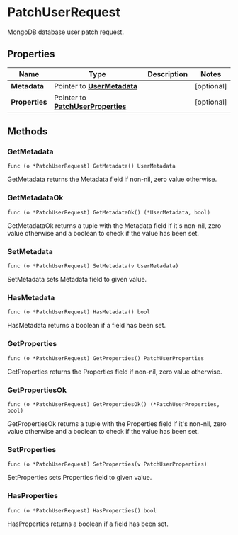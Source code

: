 # PatchUserRequest

MongoDB database user patch request.


## Properties

|Name | Type | Description | Notes|
|------------ | ------------- | ------------- | -------------|
|**Metadata** | Pointer to [**UserMetadata**](UserMetadata.md) |  | [optional] |
|**Properties** | Pointer to [**PatchUserProperties**](PatchUserProperties.md) |  | [optional] |

## Methods


### GetMetadata

`func (o *PatchUserRequest) GetMetadata() UserMetadata`

GetMetadata returns the Metadata field if non-nil, zero value otherwise.

### GetMetadataOk

`func (o *PatchUserRequest) GetMetadataOk() (*UserMetadata, bool)`

GetMetadataOk returns a tuple with the Metadata field if it's non-nil, zero value otherwise
and a boolean to check if the value has been set.

### SetMetadata

`func (o *PatchUserRequest) SetMetadata(v UserMetadata)`

SetMetadata sets Metadata field to given value.

### HasMetadata

`func (o *PatchUserRequest) HasMetadata() bool`

HasMetadata returns a boolean if a field has been set.

### GetProperties

`func (o *PatchUserRequest) GetProperties() PatchUserProperties`

GetProperties returns the Properties field if non-nil, zero value otherwise.

### GetPropertiesOk

`func (o *PatchUserRequest) GetPropertiesOk() (*PatchUserProperties, bool)`

GetPropertiesOk returns a tuple with the Properties field if it's non-nil, zero value otherwise
and a boolean to check if the value has been set.

### SetProperties

`func (o *PatchUserRequest) SetProperties(v PatchUserProperties)`

SetProperties sets Properties field to given value.

### HasProperties

`func (o *PatchUserRequest) HasProperties() bool`

HasProperties returns a boolean if a field has been set.



